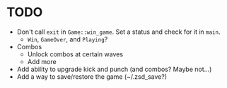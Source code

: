 # TODO

 - Don't call `exit` in `Game::win_game`. Set a status and check for it in `main`.
   - `Win`, `GameOver`, and `Playing`?
 - Combos
   - Unlock combos at certain waves
   - Add more
 - Add ability to upgrade kick and punch (and combos? Maybe not...)
 - Add a way to save/restore the game (~/.zsd_save?)

